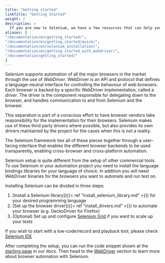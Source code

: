 ```yaml
---
title: "Getting started"
linkTitle: "Getting Started"
weight: 2
description: >
  If you are new to Selenium, we have a few resources that can help you get up to speed right away.
aliases: [
"/documentation/en/getting_started/", 
"/documentation/en/getting_started/quick/",
"/documentation/en/selenium_installation/",
"/documentation/en/getting_started_with_webdriver/",
"/documentation/getting_started/"
]
---
```


Selenium supports automation of all the major browsers in the market
through the use of _WebDriver_.
WebDriver is an API and protocol that defines a language-neutral interface
for controlling the behaviour of web browsers.
Each browser is backed by a specific WebDriver implementation, called a *driver*.
The driver is the component responsible for delegating down to the browser,
and handles communication to and from Selenium and the browser.

This separation is part of a conscious effort to have browser vendors
take responsibility for the implementation for their browsers.
Selenium makes use of these third party drivers where possible,
but also provides its own drivers maintained by the project
for the cases when this is not a reality.

The Selenium framework ties all of these pieces together
through a user-facing interface that enables the different browser backends
to be used transparently,
enabling cross-browser and cross-platform automation.

Selenium setup is quite different from the setup of other commercial tools.
To use Selenium in your automation project you need to install the language
bindings libraries for your language of choice. In addition you will need
WebDriver binaries for the browsers you want to automate and run test on. 

Installing Selenium can be divided in three steps:

1. [Install a Selenium library]({{< ref "install_selenium_library.md" >}}) for your desired programming language
2. [Set up the browser driver]({{< ref "install_drivers.md" >}}) to automate your browser (e.g. GeckoDriver for Firefox)
3. (Optional) Set up and configure [Selenium Grid](/grid) if you want to scale up your tests

If you wish to start with a low-code/record and playback tool, please check 
[Selenium IDE](https://selenium.dev/selenium-ide)

After completing the setup, you can run the code snippet shown at the 
[starting page](/documentation) in our docs. Then head to the 
[WebDriver](/documentation/webdriver) section to learn more about
browser automation with Selenium.
